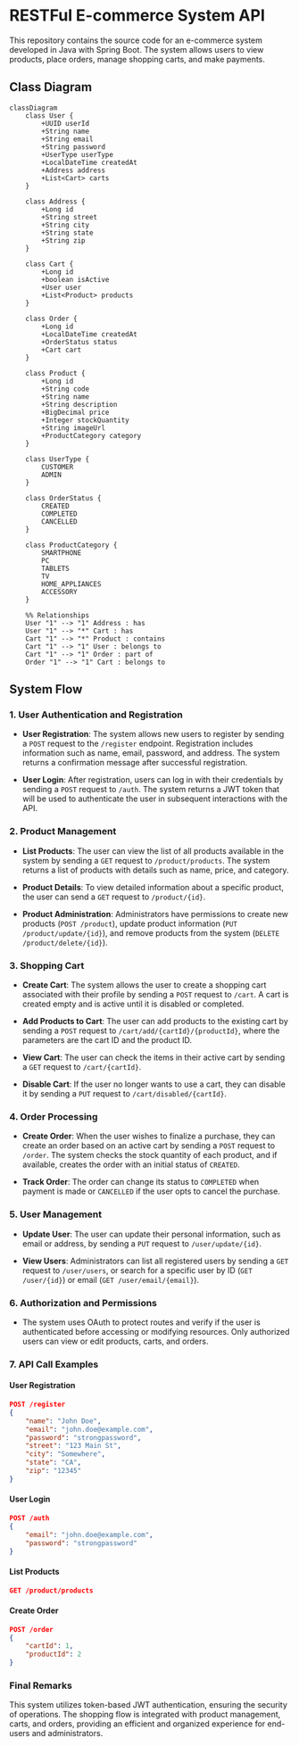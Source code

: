 
# RESTFul E-commerce System API

This repository contains the source code for an e-commerce system developed in Java with Spring Boot. The system allows users to view products, place orders, manage shopping carts, and make payments.

## Class Diagram

```mermaid
classDiagram
    class User {
        +UUID userId
        +String name
        +String email
        +String password
        +UserType userType
        +LocalDateTime createdAt
        +Address address
        +List<Cart> carts
    }

    class Address {
        +Long id
        +String street
        +String city
        +String state
        +String zip
    }

    class Cart {
        +Long id
        +boolean isActive
        +User user
        +List<Product> products
    }

    class Order {
        +Long id
        +LocalDateTime createdAt
        +OrderStatus status
        +Cart cart
    }

    class Product {
        +Long id
        +String code
        +String name
        +String description
        +BigDecimal price
        +Integer stockQuantity
        +String imageUrl
        +ProductCategory category
    }

    class UserType {
        CUSTOMER
        ADMIN
    }

    class OrderStatus {
        CREATED
        COMPLETED
        CANCELLED
    }

    class ProductCategory {
        SMARTPHONE
        PC
        TABLETS
        TV
        HOME_APPLIANCES
        ACCESSORY
    }

    %% Relationships
    User "1" --> "1" Address : has
    User "1" --> "*" Cart : has
    Cart "1" --> "*" Product : contains
    Cart "1" --> "1" User : belongs to
    Cart "1" --> "1" Order : part of
    Order "1" --> "1" Cart : belongs to
```

## System Flow

### 1. User Authentication and Registration

- **User Registration**: The system allows new users to register by sending a `POST` request to the `/register` endpoint. Registration includes information such as name, email, password, and address. The system returns a confirmation message after successful registration.

- **User Login**: After registration, users can log in with their credentials by sending a `POST` request to `/auth`. The system returns a JWT token that will be used to authenticate the user in subsequent interactions with the API.

### 2. Product Management

- **List Products**: The user can view the list of all products available in the system by sending a `GET` request to `/product/products`. The system returns a list of products with details such as name, price, and category.

- **Product Details**: To view detailed information about a specific product, the user can send a `GET` request to `/product/{id}`.

- **Product Administration**: Administrators have permissions to create new products (`POST /product`), update product information (`PUT /product/update/{id}`), and remove products from the system (`DELETE /product/delete/{id}`).

### 3. Shopping Cart

- **Create Cart**: The system allows the user to create a shopping cart associated with their profile by sending a `POST` request to `/cart`. A cart is created empty and is active until it is disabled or completed.

- **Add Products to Cart**: The user can add products to the existing cart by sending a `POST` request to `/cart/add/{cartId}/{productId}`, where the parameters are the cart ID and the product ID.

- **View Cart**: The user can check the items in their active cart by sending a `GET` request to `/cart/{cartId}`.

- **Disable Cart**: If the user no longer wants to use a cart, they can disable it by sending a `PUT` request to `/cart/disabled/{cartId}`.

### 4. Order Processing

- **Create Order**: When the user wishes to finalize a purchase, they can create an order based on an active cart by sending a `POST` request to `/order`. The system checks the stock quantity of each product, and if available, creates the order with an initial status of `CREATED`.

- **Track Order**: The order can change its status to `COMPLETED` when payment is made or `CANCELLED` if the user opts to cancel the purchase.

### 5. User Management

- **Update User**: The user can update their personal information, such as email or address, by sending a `PUT` request to `/user/update/{id}`.

- **View Users**: Administrators can list all registered users by sending a `GET` request to `/user/users`, or search for a specific user by ID (`GET /user/{id}`) or email (`GET /user/email/{email}`).

### 6. Authorization and Permissions

- The system uses OAuth to protect routes and verify if the user is authenticated before accessing or modifying resources. Only authorized users can view or edit products, carts, and orders.

### 7. API Call Examples

#### User Registration

```json
POST /register
{
    "name": "John Doe",
    "email": "john.doe@example.com",
    "password": "strongpassword",
    "street": "123 Main St",
    "city": "Somewhere",
    "state": "CA",
    "zip": "12345"
}
```

#### User Login

```json
POST /auth
{
    "email": "john.doe@example.com",
    "password": "strongpassword"
}
```

#### List Products

```json
GET /product/products
```

#### Create Order

```json
POST /order
{
    "cartId": 1,
    "productId": 2
}
```

### Final Remarks

This system utilizes token-based JWT authentication, ensuring the security of operations. The shopping flow is integrated with product management, carts, and orders, providing an efficient and organized experience for end-users and administrators.
